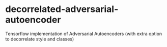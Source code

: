 # decorrelated-adversarial-autoencoder
Tensorflow implementation of Adversarial Autoencoders (with extra option to decorrelate style and classes)
